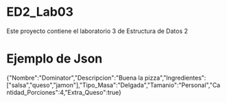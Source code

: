 # ED2_Lab03
Este proyecto contiene el laboratorio 3 de Estructura de Datos 2

# Ejemplo de Json
{"Nombre":"Dominator","Descripcion":"Buena la pizza","Ingredientes":["salsa","queso","jamon"],"Tipo_Masa":"Delgada","Tamanio":"Personal","Cantidad_Porciones":4,"Extra_Queso":true}
